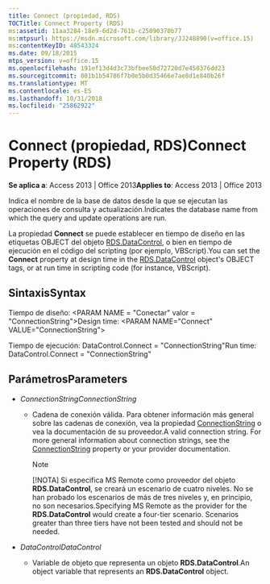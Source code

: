 ```yaml
---
title: Connect (propiedad, RDS)
TOCTitle: Connect Property (RDS)
ms:assetid: 11aa3284-18e9-6d2d-761b-c25090370b77
ms:mtpsurl: https://msdn.microsoft.com/library/JJ248890(v=office.15)
ms:contentKeyID: 48543324
ms.date: 09/18/2015
mtps_version: v=office.15
ms.openlocfilehash: 191ef13d4d3c73bfbee50d72720d7e450376dd23
ms.sourcegitcommit: 801b1b54786f7b0e5b0d35466e7ae8d1e840b26f
ms.translationtype: MT
ms.contentlocale: es-ES
ms.lasthandoff: 10/31/2018
ms.locfileid: "25862922"
---
```

# <a name="connect-property-rds"></a><span data-ttu-id="4fecc-102">Connect (propiedad, RDS)</span><span class="sxs-lookup"><span data-stu-id="4fecc-102">Connect Property (RDS)</span></span>


<span data-ttu-id="4fecc-103">**Se aplica a**: Access 2013 | Office 2013</span><span class="sxs-lookup"><span data-stu-id="4fecc-103">**Applies to**: Access 2013 | Office 2013</span></span>

<span data-ttu-id="4fecc-104">Indica el nombre de la base de datos desde la que se ejecutan las operaciones de consulta y actualización.</span><span class="sxs-lookup"><span data-stu-id="4fecc-104">Indicates the database name from which the query and update operations are run.</span></span>

<span data-ttu-id="4fecc-105">La propiedad **Connect** se puede establecer en tiempo de diseño en las etiquetas OBJECT del objeto [RDS.DataControl](datacontrol-object-rds.md), o bien en tiempo de ejecución en el código del scripting (por ejemplo, VBScript).</span><span class="sxs-lookup"><span data-stu-id="4fecc-105">You can set the **Connect** property at design time in the [RDS.DataControl](datacontrol-object-rds.md) object's OBJECT tags, or at run time in scripting code (for instance, VBScript).</span></span>

## <a name="syntax"></a><span data-ttu-id="4fecc-106">Sintaxis</span><span class="sxs-lookup"><span data-stu-id="4fecc-106">Syntax</span></span>

<span data-ttu-id="4fecc-107">Tiempo de diseño: \<PARAM NAME = "Conectar" valor = "ConnectionString"\></span><span class="sxs-lookup"><span data-stu-id="4fecc-107">Design time: \<PARAM NAME="Connect" VALUE="ConnectionString"\></span></span>

<span data-ttu-id="4fecc-108">Tiempo de ejecución: DataControl.Connect = "ConnectionString"</span><span class="sxs-lookup"><span data-stu-id="4fecc-108">Run time: DataControl.Connect = "ConnectionString"</span></span>

## <a name="parameters"></a><span data-ttu-id="4fecc-109">Parámetros</span><span class="sxs-lookup"><span data-stu-id="4fecc-109">Parameters</span></span>

- <span data-ttu-id="4fecc-110">*ConnectionString*</span><span class="sxs-lookup"><span data-stu-id="4fecc-110">*ConnectionString*</span></span>

  - <span data-ttu-id="4fecc-p101">Cadena de conexión válida. Para obtener información más general sobre las cadenas de conexión, vea la propiedad [ConnectionString](connectionstring-property-ado.md) o vea la documentación de su proveedor.</span><span class="sxs-lookup"><span data-stu-id="4fecc-p101">A valid connection string. For more general information about connection strings, see the [ConnectionString](connectionstring-property-ado.md) property or your provider documentation.</span></span>
    
    > [!NOTE]
    > <span data-ttu-id="4fecc-p102">[!NOTA] Si especifica MS Remote como proveedor del objeto **RDS.DataControl**, se creará un escenario de cuatro niveles. No se han probado los escenarios de más de tres niveles y, en principio, no son necesarios.</span><span class="sxs-lookup"><span data-stu-id="4fecc-p102">Specifying MS Remote as the provider for the **RDS.DataControl** would create a four-tier scenario. Scenarios greater than three tiers have not been tested and should not be needed.</span></span>

- <span data-ttu-id="4fecc-115">*DataControl*</span><span class="sxs-lookup"><span data-stu-id="4fecc-115">*DataControl*</span></span>

  - <span data-ttu-id="4fecc-116">Variable de objeto que representa un objeto **RDS.DataControl**.</span><span class="sxs-lookup"><span data-stu-id="4fecc-116">An object variable that represents an **RDS.DataControl** object.</span></span>

